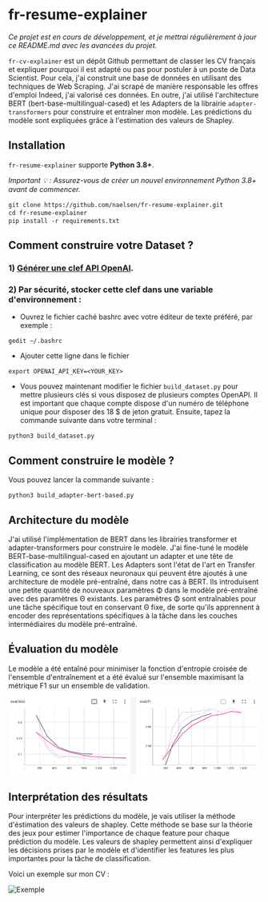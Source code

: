 # fr-resume-explainer

_Ce projet est en cours de développement, et je mettrai régulièrement à jour ce README.md avec les avancées du projet._

`fr-cv-explainer` est un dépôt Github permettant de classer les CV français et expliquer pourquoi il est adapté ou pas pour postuler à un poste de Data Scientist. Pour cela, j'ai construit une base de données en utilisant des techniques de Web Scraping. J'ai scrapé de manière responsable les offres d'emploi Indeed, j'ai valorisé ces données. En outre, j'ai utilisé l'architecture BERT (bert-base-multilingual-cased) et les Adapters de la librairie `adapter-transformers` pour construire et entraîner mon modèle. Les prédictions du modèle sont expliquées grâce à l'estimation des valeurs de Shapley.

## Installation

`fr-resume-explainer` supporte **Python 3.8+**.

_Important 💡 : Assurez-vous de créer un nouvel environnement Python 3.8+ avant de commencer._

```
git clone https://github.com/naelsen/fr-resume-explainer.git
cd fr-resume-explainer
pip install -r requirements.txt
```

## Comment construire votre Dataset ?

### 1) [Générer une clef API OpenAI](https://platform.openai.com/account/api-keys).

### 2) Par sécurité, stocker cette clef dans une variable d'environnement :

- Ouvrez le fichier caché bashrc avec votre éditeur de texte préféré, par exemple :

```
gedit ~/.bashrc
```

- Ajouter cette ligne dans le fichier

```
export OPENAI_API_KEY=<YOUR_KEY>
```

- Vous pouvez maintenant modifier le fichier `build_dataset.py` pour mettre plusieurs clés si vous disposez de plusieurs comptes OpenAPI. Il est important que chaque compte dispose d'un numéro de téléphone unique pour disposer des 18 $ de jeton gratuit. Ensuite, tapez la commande suivante dans votre terminal :
```
python3 build_dataset.py
```

## Comment construire le modèle ?

Vous pouvez lancer la commande suivante :
```
python3 build_adapter-bert-based.py 
```

## Architecture du modèle

J'ai utilisé l'implémentation de BERT dans les librairies transformer et adapter-transformers pour construire le modèle. J'ai fine-tuné le modèle BERT-base-multilingual-cased en ajoutant un adapter et une tête de classification au modèle BERT. Les Adapters sont l'état de l'art en Transfer Learning, ce sont des réseaux neuronaux qui peuvent être ajoutés à une architecture de modèle pré-entraîné, dans notre cas à BERT. Ils introduisent une petite quantité de nouveaux paramètres Φ dans le modèle pré-entraîné avec des paramètres Θ existants. Les paramètres Φ sont entraînables pour une tâche spécifique tout en conservant Θ fixe, de sorte qu'ils apprennent à encoder des représentations spécifiques à la tâche dans les couches intermédiaires du modèle pré-entraîné.

## Évaluation du modèle

Le modèle a été entaîné pour minimiser la fonction d'entropie croisée de l'ensemble d'entraînement et a été évalué sur l'ensemble maximisant la métrique F1 sur un ensemble de validation.

![evaluation](https://github.com/naelsen/fr-resume-explainer/blob/main/tensorBoard.png)

## Interprétation des résultats

Pour interpréter les prédictions du modèle, je vais utiliser la méthode d'éstimation des valeurs de shapley. Cette méthode se base sur la théorie des jeux pour estimer l'importance de chaque feature pour chaque prédiction du modèle. Les valeurs de shapley permettent ainsi d'expliquer les décisions prises par le modèle et d'identifier les features les plus importantes pour la tâche de classification.

Voici un exemple sur mon CV :

![Exemple]()
